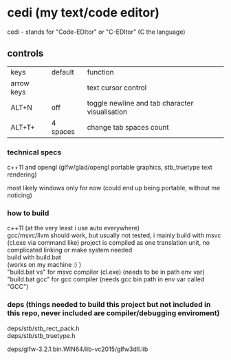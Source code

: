 # cedi (my text/code editor)
 cedi - stands for "Code-EDItor" or "C-EDItor" (C the language)<br>
 
## controls
 <table>
	<tr><td>keys</td>				<td>default</td>	<td>function</td></tr>
	<tr><td>arrow keys</td>			<td></td>			<td>text cursor control</td></tr>
	<tr><td>ALT+N</td>				<td>off</td>		<td>toggle newline and tab character visualisation</td></tr>
	<tr><td>ALT+T+<inc/dec></td>	<td>4 spaces</td>	<td>change tab spaces count</td></tr>
 </table>
 
### technical specs
 c++11 and opengl (glfw/glad/opengl portable graphics, stb_truetype text rendering)<br>
 
 most likely windows only for now (could end up being portable, without me noticing)<br>
 
### how to build
 c++11 (at the very least i use auto everywhere)<br>
 gcc/msvc/llvm should work, but usually not tested, i mainly build with msvc (cl.exe via command like)
 project is compiled as one translation unit, no complicated linking or make system needed<br>
 build with build.bat<br> (works on my machine :) )<br>
  "build.bat vs"   for msvc compiler (cl.exe) (needs to be in path env var)<br>
  "build.bat gcc"  for gcc compiler (needs gcc bin path in env var called "GCC")<br>
 
### deps (things needed to build this project but not included in this repo, never included are compiler/debugging enviroment)
 deps/stb/stb_rect_pack.h<br>
 deps/stb/stb_truetype.h<br>
 
 deps/glfw-3.2.1.bin.WIN64/lib-vc2015/glfw3dll.lib<br>
 